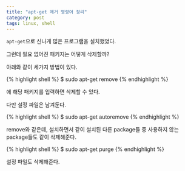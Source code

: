 ```yaml
---
title: "apt-get 제거 명령어 정리"
category: post
tags: linux, shell
---
```


`apt-get`으로 신나게 많은 프로그램을 설치했었다.

그런데 필요 없어진 패키지는 어떻게 삭제할까?

아래와 같이 세가지 방법이 있다.

{% highlight shell %}
$ sudo apt-get remove <package>
{% endhighlight %}

<package>에 해당 패키지를 입력하면 삭제할 수 있다.

다만 설정 파일은 남겨둔다.

{% highlight shell %}
$ sudo apt-get autoremove <package>
{% endhighlight %}

remove와 같은데, 설치하면서 같이 설치된 다른 package들 중 사용하지 않는 package들도 같이 삭제해준다.

{% highlight shell %}
$ sudo apt-get purge <package>
{% endhighlight %}

설정 파일도 삭제해준다.
